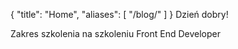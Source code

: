 {
    "title": "Home",
    "aliases": [ "/blog/" ]
}
Dzień dobry!

Zakres szkolenia na szkoleniu Front End Developer
